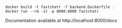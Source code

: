 ```
docker build -t fastchatr -f backend.Dockerfile .
docker run --rm -it -p 8000:8000 fastchatr
```

Documentation available at  http://localhost:8000/docs
